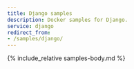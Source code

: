 ```yaml
---
title: Django samples
description: Docker samples for Django.
service: django
redirect_from:
- /samples/django/
---
```


{% include_relative samples-body.md %}